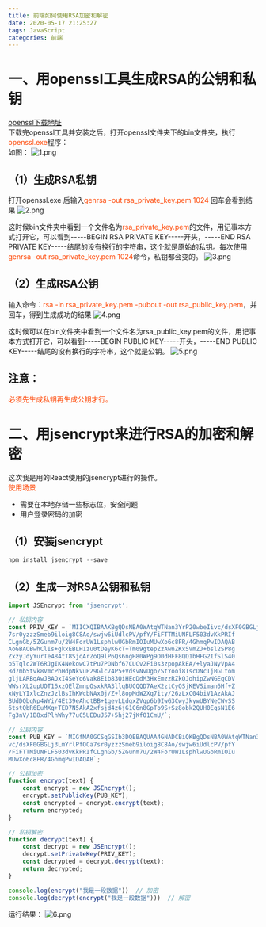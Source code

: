 ```yaml
---
title: 前端如何使用RSA加密和解密
date: 2020-05-17 21:25:27
tags: JavaScript
categories: 前端
---
```



# 一、用openssl工具生成RSA的公钥和私钥
<a href="https://oomake.com/download/openssl">openssl下载地址</a>  
下载完openssl工具并安装之后，打开openssl文件夹下的bin文件夹，执行<font color="#f40">openssl.exe</font>程序：   
如图：
![1.png](/前端如何使用RSA加密和解密/1.png)
<!-- more -->
## （1）生成RSA私钥
打开openssl.exe 后输入<font color="#f40">genrsa -out rsa_private_key.pem 1024</font>   回车会看到结果
![2.png](/前端如何使用RSA加密和解密/2.png)

这时候bin文件夹中看到一个文件名为<font color="#f40">rsa_private_key.pem</font>的文件，用记事本方式打开它，可以看到-----BEGIN RSA PRIVATE KEY-----开头，-----END RSA PRIVATE KEY-----结尾的没有换行的字符串，这个就是原始的私钥。每次使用<font color="#f40">genrsa -out rsa_private_key.pem 1024</font>命令，私钥都会变的。
![3.png](/前端如何使用RSA加密和解密/3.png)

## （2）生成RSA公钥
输入命令：<font color="#f40">rsa -in rsa_private_key.pem -pubout -out rsa_public_key.pem</font>，并回车，得到生成成功的结果
![4.png](/前端如何使用RSA加密和解密/4.png)

这时候可以在bin文件夹中看到一个文件名为rsa_public_key.pem的文件，用记事本方式打开它，可以看到-----BEGIN PUBLIC KEY-----开头，-----END PUBLIC KEY-----结尾的没有换行的字符串，这个就是公钥。
![5.png](/前端如何使用RSA加密和解密/5.png)

## 注意： 
<font color="#f40">必须先生成私钥再生成公钥才行。</font>

# 二、用jsencrypt来进行RSA的加密和解密
这次我是用的React使用的jsencrypt进行的操作。  
<font color="#f40">使用场景</font>
- 需要在本地存储一些标志位，安全问题
- 用户登录密码的加密
## （1）安装jsencrypt
```js
npm install jsencrypt --save
```
## （2）生成一对RSA公钥和私钥
```js
import JSEncrypt from 'jsencrypt';

// 私钥内容
const PRIV_KEY = `MIICXQIBAAKBgQDsNBA0WAtqWTNan3YrP20wbeIivc/dsXF0GBGLj3LmYrlPfOCa
7sr0yzzzSmeb9iloig8C8Ao/swjw6iUdlcPV/pfY/FiFTTMiUNFLF503dvKkPRIf
CLgnGb/5ZGunm7u/2W4ForUW1LsphlwUGbRmIOIuMUwXo6c8FR/4GhmqPwIDAQAB
AoGBAOBwhClIs+gkxEBLH1zu0tDeyK6cT+Tm09gtepZzAwnZKx5VmZJ+bsl2SP8g
ZxzyJdyYurTe484tT8SjqArZoQ9lP6Qs6ngH80WPg9O0dHFF8QD1bHFG2IfSlS40
p5Tqlc2WT6RJgIK4NekowC7tPu7PONbf67CUCv2Fi0s3zpopAkEA/+lyaJNyVpA4
Bd7mb5tvk8VmcPhHdpNkVuP29Glc74P5+VdsvNvDgo/StYooi8TscDNcIjBGLtom
gljLARBqAwJBAOxI4SeYo6Vak8Eib83QiHEcDdM3HxEmzzRZkQJohipZwNGEqCDV
WWsrXL2upUOT16xzOElZmnpOsxkRA3llqBUCQQD7AeX2ztCyOSjKEVSiman6Hf+Z
xNyLYIxlcZnzJzlBsIhKWcbNAx0j/Z+l8opMdW2Xq7ity/26zLxC04biV1AzAkAJ
BUdDQbqNp4WYi/4Et39eAhotBB+1gevLLdgxZVgp6b9IwG3CwyJkywUBYNeCWvSS
6tstQbR6EuMXg+TED7N5AkA2xfsjd4z6jG1C6n8GpTo9S+Sz8obk2QUH0EqsN1E6
Fg3nV/1B8xdPlhWhy77uC5UEDuJ57+5hj27jKf01CmU/`;

// 公钥内容
const PUB_KEY = `MIGfMA0GCSqGSIb3DQEBAQUAA4GNADCBiQKBgQDsNBA0WAtqWTNan3YrP20wbeIi
vc/dsXF0GBGLj3LmYrlPfOCa7sr0yzzzSmeb9iloig8C8Ao/swjw6iUdlcPV/pfY
/FiFTTMiUNFLF503dvKkPRIfCLgnGb/5ZGunm7u/2W4ForUW1LsphlwUGbRmIOIu
MUwXo6c8FR/4GhmqPwIDAQAB`;

// 公钥加密
function encrypt(text) {
    const encrypt = new JSEncrypt();
    encrypt.setPublicKey(PUB_KEY);
    const encrypted = encrypt.encrypt(text);
    return encrypted;
}

// 私钥解密
function decrypt(text) {
    const decrypt = new JSEncrypt();
    decrypt.setPrivateKey(PRIV_KEY);
    const decrypted = decrypt.decrypt(text);
    return decrypted;
}

console.log(encrypt("我是一段数据"))  // 加密
console.log(decrypt(encrypt("我是一段数据")))  // 解密
```
运行结果：
![6.png](/前端如何使用RSA加密和解密/6.png)